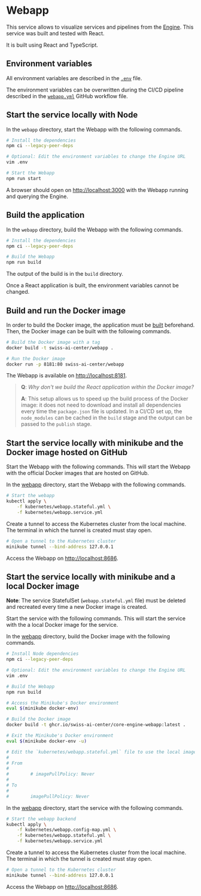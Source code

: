 # Webapp

This service allows to visualize services and pipelines from the [Engine](./engine.md). This service was built and tested with React.

It is built using React and TypeScript.

## Environment variables

All environment variables are described in the [`.env`](https://github.com/swiss-ai-center/core-engine/blob/main/webapp/.env) file.

The environment variables can be overwritten during the CI/CD pipeline described in the [`webapp.yml`](https://github.com/swiss-ai-center/core-engine/blob/main/.github/workflows/webapp.yml) GitHub workflow file.

## Start the service locally with Node

In the `webapp` directory, start the Webapp with the following commands.

```sh
# Install the dependencies
npm ci --legacy-peer-deps

# Optional: Edit the environment variables to change the Engine URL
vim .env

# Start the Webapp
npm run start
```

A browser should open on <http://localhost:3000> with the Webapp running and querying the Engine.

## Build the application

In the `webapp` directory, build the Webapp with the following commands.

```sh
# Install the dependencies
npm ci --legacy-peer-deps

# Build the Webapp
npm run build
```

The output of the build is in the `build` directory.

Once a React application is built, the environment variables cannot be changed.

## Build and run the Docker image

In order to build the Docker image, the application must be [built](#build-the-application) beforehand. Then, the Docker image can be built with the following commands.

```sh
# Build the Docker image with a tag
docker build -t swiss-ai-center/webapp .

# Run the Docker image
docker run -p 8181:80 swiss-ai-center/webapp
```

The Webapp is available on <http://localhost:8181>.

> **Q**: _Why don't we build the React application within the Docker image?_
>
> **A**: This setup allows us to speed up the build process of the Docker image: it does not need to download and install all dependencies every time the `package.json` file is updated. In a CI/CD set up, the `node_modules` can be cached in the `build` stage and the output can be passed to the `publish` stage.

## Start the service locally with minikube and the Docker image hosted on GitHub

Start the Webapp with the following commands. This will start the Webapp with the official Docker images that are hosted on GitHub.

In the [webapp](../../webapp) directory, start the Webapp with the following commands.

```sh
# Start the webapp
kubectl apply \
    -f kubernetes/webapp.stateful.yml \
    -f kubernetes/webapp.service.yml
```

Create a tunnel to access the Kubernetes cluster from the local machine. The terminal in which the tunnel is created must stay open.

```sh
# Open a tunnel to the Kubernetes cluster
minikube tunnel --bind-address 127.0.0.1
```

Access the Webapp on <http://localhost:8686>.

## Start the service locally with minikube and a local Docker image

**Note**: The service StatefulSet (`webapp.stateful.yml` file) must be deleted and recreated every time a new Docker image is created.

Start the service with the following commands. This will start the service with the a local Docker image for the service.

In the [webapp](../../services/webapp) directory, build the Docker image with the following commands.

```sh
# Install Node dependencies
npm ci --legacy-peer-deps

# Optional: Edit the environment variables to change the Engine URL
vim .env

# Build the Webapp
npm run build

# Access the Minikube's Docker environment
eval $(minikube docker-env)

# Build the Docker image
docker build -t ghcr.io/swiss-ai-center/core-engine-webapp:latest .

# Exit the Minikube's Docker environment
eval $(minikube docker-env -u)

# Edit the `kubernetes/webapp.stateful.yml` file to use the local image by uncommented the line `imagePullPolicy`
#
# From
#
#        # imagePullPolicy: Never
#
# To
#
#        imagePullPolicy: Never
```

In the [webapp](../../services/webapp) directory, start the service with the following commands.

```sh
# Start the webapp backend
kubectl apply \
    -f kubernetes/webapp.config-map.yml \
    -f kubernetes/webapp.stateful.yml \
    -f kubernetes/webapp.service.yml
```

Create a tunnel to access the Kubernetes cluster from the local machine. The terminal in which the tunnel is created must stay open.

```sh
# Open a tunnel to the Kubernetes cluster
minikube tunnel --bind-address 127.0.0.1
```

Access the Webapp on <http://localhost:8686>.
